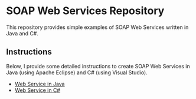 # SOAP Web Services Repository

This repository provides simple examples of SOAP Web Services written in Java and C#.

## Instructions

Below, I provide some detailed instructions to create SOAP Web Services in Java (using Apache Eclipse) and C# (using Visual Studio).

- [Web Service in Java](/Java%20Web%20Service/README.md)
- [Web Service in C#](/C%23%20Web%20Service/README.md)
